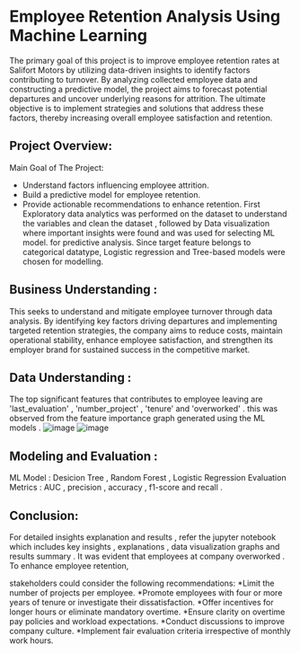 # Employee Retention Analysis Using Machine Learning 

The primary goal of this project is to improve employee retention rates at Salifort Motors by utilizing data-driven insights to identify factors contributing to turnover. By analyzing collected employee data and constructing a predictive model, the project aims to forecast potential departures and uncover underlying reasons for attrition. The ultimate objective is to implement strategies and solutions that address these factors, thereby increasing overall employee satisfaction and retention.

## Project Overview:

Main Goal of The Project:

* Understand factors influencing employee attrition.
* Build a predictive model for employee retention.
* Provide actionable recommendations to enhance retention.
First Exploratory data analytics was performed on the dataset to understand the variables and clean the dataset , followed by Data visualization where important insights were found and was used for selecting ML model.
for predictive analysis. Since target feature belongs to categorical datatype, Logistic regression and Tree-based models were chosen for modelling.

## Business Understanding :

This seeks to understand and mitigate employee turnover through data analysis. By identifying key factors driving departures and implementing targeted retention strategies, the company aims to reduce costs, maintain operational stability, enhance employee satisfaction, and strengthen its employer brand for sustained success in the competitive market.

## Data Understanding :

The top significant features that contributes to employee leaving are 'last_evaluation' , 'number_project' , 'tenure' and 'overworked' . this was observed from the feature importance graph generated using the ML models .
![image](https://github.com/v3434/Capstone-project_Employee-retention-analysis/assets/70278692/144f4c37-8f1e-4525-a1a6-476925326edf)
![image](https://github.com/v3434/Capstone-project_Employee-retention-analysis/assets/70278692/56100035-b2dd-4606-a901-27c8325dadc4)

## Modeling and Evaluation :

ML Model : Desicion Tree , Random Forest , Logistic Regression
Evaluation Metrics : AUC , precision , accuracy , f1-score and recall .

## Conclusion:
For detailed insights explanation and results , refer the jupyter notebook which includes key insights , explanations , data visualization graphs and results summary .
It was evident that employees at company overworked . To enhance employee retention, 

stakeholders could consider the following recommendations:
*Limit the number of projects per employee.
*Promote employees with four or more years of tenure or investigate their dissatisfaction.
*Offer incentives for longer hours or eliminate mandatory overtime.
*Ensure clarity on overtime pay policies and workload expectations.
*Conduct discussions to improve company culture.
*Implement fair evaluation criteria irrespective of monthly work hours.




